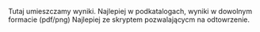 Tutaj umieszczamy wyniki. 
Najlepiej w podkatalogach, wyniki w dowolnym formacie (pdf/png)
Najlepiej ze skryptem pozwalającycm na odtowrzenie.

